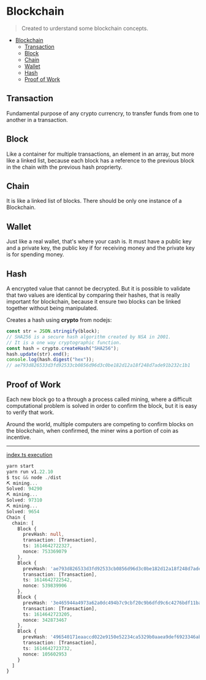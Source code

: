# Blockchain

> Created to urderstand some blockchain concepts.

<!-- TOC -->

- [Blockchain](#blockchain)
  - [Transaction](#transaction)
  - [Block](#block)
  - [Chain](#chain)
  - [Wallet](#wallet)
  - [Hash](#hash)
  - [Proof of Work](#proof-of-work)

<!-- /TOC -->

## Transaction

Fundamental purpose of any crypto currencry, to transfer funds from one to another in a transaction.

## Block

Like a container for multiple transactions, an element in an array, but more like a linked list, because each block has a reference to the previous block in the chain with the previous hash proprierty.

## Chain

It is like a linked list of blocks.  There should be only one instance of a Blockchain.

## Wallet

Just like a real wallet, that's where your cash is. It must have a public key and a private key, the public key if for receiving money and the private key is for spending money.

## Hash

A encrypted value that cannot be decrypted. But it is possible to validate that two values are identical by comparing their hashes, that is really important for blockchain, because it ensure two blocks can be linked together without being manipulated.

Creates a hash using **crypto** from nodejs:

```ts
const str = JSON.stringify(block);
// SHA256 is a secure hash algorithm created by NSA in 2001.
// It is a one way cryptographic function.
const hash = crypto.createHash("SHA256");
hash.update(str).end();
console.log(hash.digest("hex"));
// ae793d826533d3fd92533cb0856d96d3c0be182d12a18f248d7ade91b232c1b1
```

## Proof of Work

Each new block go to a through a process called mining, where a difficult computational problem is solved in order to confirm the block, but it is easy to verify that work.

Around the world, multiple computers are competing to confirm blocks on the blockchain, when confirmed, the miner wins a portion of coin as incentive.

---

[index.ts execution](index.ts)
```ts
yarn start
yarn run v1.22.10
$ tsc && node ./dist
⛏️ mining...
Solved: 94290
⛏️ mining...
Solved: 97310
⛏️ mining...
Solved: 9654
Chain {
  chain: [
    Block {
      prevHash: null,
      transaction: [Transaction],
      ts: 1614642722327,
      nonce: 753369079
    },
    Block {
      prevHash: 'ae793d826533d3fd92533cb0856d96d3c0be182d12a18f248d7ade91b232c1b1',
      transaction: [Transaction],
      ts: 1614642722542,
      nonce: 539839906
    },
    Block {
      prevHash: '3e465944a4973a62a0dc494b7c9cbf20c9b6dfd9c6c4276bdf11bada22b0cdbe',
      transaction: [Transaction],
      ts: 1614642723205,
      nonce: 342873467
    },
    Block {
      prevHash: '496540171eaaccd022e9150e52234ca5329b0aaea9def6923346ab3bbdba20af',
      transaction: [Transaction],
      ts: 1614642723732,
      nonce: 105602953
    }
  ]
}
```